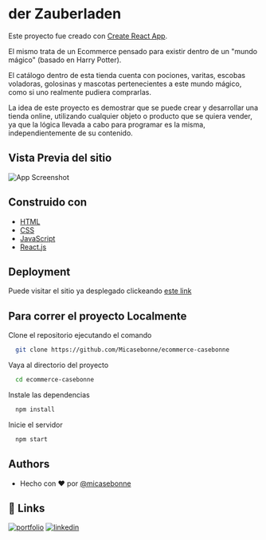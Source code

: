 # der Zauberladen

Este proyecto fue creado con [Create React App](https://github.com/facebook/create-react-app).

El mismo trata de un Ecommerce pensado para existir dentro de un "mundo mágico" (basado en Harry Potter).

El catálogo dentro de esta tienda cuenta con pociones, varitas, escobas voladoras, golosinas y mascotas pertenecientes a este mundo mágico, como si uno realmente pudiera comprarlas.

La idea de este proyecto es demostrar que se puede crear y desarrollar una tienda online, utilizando cualquier objeto o producto que se quiera vender, ya que la lógica llevada a cabo para programar es la misma, independientemente de su contenido.    

## Vista Previa del sitio

![App Screenshot](https://firebasestorage.googleapis.com/v0/b/derzauberladen-e189a.appspot.com/o/Captura%20de%20pantalla%202021-12-26%20211829.png?alt=media&token=9dde8357-5577-419c-ab18-ca962a2897a6)


## Construido con

 - [HTML](https://html.spec.whatwg.org/multipage/)
 - [CSS](https://www.w3.org/Style/CSS/Overview.en.html)
 - [JavaScript](https://developer.mozilla.org/en-US/docs/Web/JavaScript)
 - [React.js](https://reactjs.org/)


## Deployment

Puede visitar el sitio ya desplegado clickeando [este link](https://e-commerce-casebonne.vercel.app/)  


## Para correr el proyecto Localmente

Clone el repositorio ejecutando el comando

```bash
  git clone https://github.com/Micasebonne/ecommerce-casebonne
```

Vaya al directorio del proyecto

```bash
  cd ecommerce-casebonne
```

Instale las dependencias

```bash
  npm install
```

Inicie el servidor

```bash
  npm start
```


## Authors

- Hecho con ❤️ por [@micasebonne](https://www.github.com/micasebonne)


## 🔗 Links
[![portfolio](https://img.shields.io/badge/mi_perfil-000?style=for-the-badge&logo=ko-fi&logoColor=white)](https://github.com/micasebonne/)
[![linkedin](https://img.shields.io/badge/linkedin-0A66C2?style=for-the-badge&logo=linkedin&logoColor=white)](https://www.linkedin.com/in/micaela-casebonne)